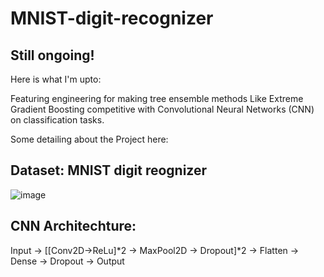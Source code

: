 # MNIST-digit-recognizer

## Still ongoing!

Here is what I'm upto:

Featuring engineering for making tree ensemble methods Like Extreme Gradient Boosting competitive with Convolutional Neural Networks (CNN) on classification tasks.

Some detailing about the Project here:

## Dataset: MNIST digit reognizer

![image](https://user-images.githubusercontent.com/33611104/55599031-a15c9700-570a-11e9-9677-d7cf6b8c7e22.png)

## CNN Architechture:

Input -> [[Conv2D->ReLu]*2 -> MaxPool2D -> Dropout]*2 -> Flatten -> Dense -> Dropout -> Output


